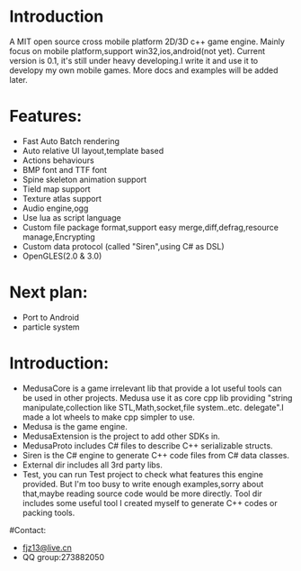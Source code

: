 # Introduction
A MIT open source cross mobile platform 2D/3D c++ game engine.
Mainly focus on mobile platform,support win32,ios,android(not yet).
Current version is 0.1, it's still under heavy developing.I write it and use it to developy my own mobile games.
More docs and examples will be added later.

# Features:
* Fast Auto Batch rendering
* Auto relative UI layout,template based
* Actions behaviours
* BMP font and TTF font
* Spine skeleton animation support
* Tield map support
* Texture atlas support
* Audio engine,ogg
* Use lua as script language
* Custom file package format,support easy merge,diff,defrag,resource manage,Encrypting
* Custom data protocol (called "Siren",using C# as DSL)
* OpenGLES(2.0 & 3.0)

# Next plan:
* Port to Android
* particle system

# Introduction:
* MedusaCore is a game irrelevant lib that provide a lot useful tools can be used in other projects. Medusa use it as core cpp lib providing "string manipulate,collection like STL,Math,socket,file system..etc. delegate".I made a lot wheels to make cpp simpler to use.
* Medusa is the game engine.
* MedusaExtension is the project to add other SDKs in.
* MedusaProto includes C# files to describe C++ serializable structs.
* Siren is the C# engine to generate C++ code files from C# data classes.
* External dir includes all 3rd party libs.
* Test, you can run Test project to check what features this engine provided. But I'm too busy to write enough examples,sorry about that,maybe reading source code would be more directly.
Tool dir includes some useful tool I created myself to generate C++ codes or packing tools.


#Contact: 
* fjz13@live.cn
* QQ group:273882050
